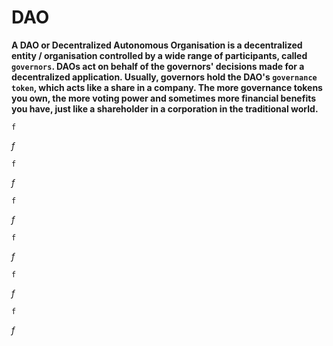# DAO
**A DAO or Decentralized Autonomous Organisation is a decentralized entity / organisation controlled by a wide range of participants, called `governors`. DAOs act on behalf of the governors' decisions made for a decentralized application. Usually, governors hold the DAO's `governance token`, which acts like a share in a company. The more governance tokens you own, the more voting power and sometimes more financial benefits you have, just like a shareholder in a corporation in the traditional world.**

```
f
```
*f*

```
f
```
*f*

```
f
```
*f*

```
f
```
*f*

```
f
```
*f*

```
f
```
*f*
